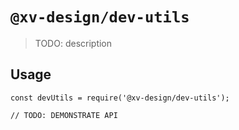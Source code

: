 # `@xv-design/dev-utils`

> TODO: description

## Usage

```
const devUtils = require('@xv-design/dev-utils');

// TODO: DEMONSTRATE API
```
